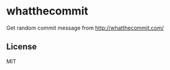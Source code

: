 whatthecommit
=============

Get random commit message from http://whatthecommit.com/

## License

MIT
